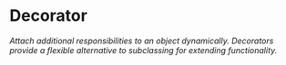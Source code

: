 # Decorator

*Attach additional responsibilities to an object dynamically. Decorators provide a flexible alternative to subclassing for extending functionality.*